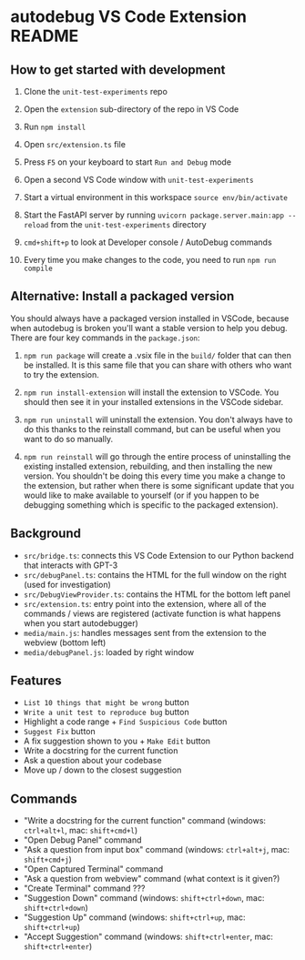 # autodebug VS Code Extension README

## How to get started with development

1. Clone the `unit-test-experiments` repo

2. Open the `extension` sub-directory of the repo in VS Code

3. Run `npm install`

4. Open `src/extension.ts` file

5. Press `F5` on your keyboard to start `Run and Debug` mode

6. Open a second VS Code window with `unit-test-experiments`

7. Start a virtual environment in this workspace `source env/bin/activate`

8. Start the FastAPI server by running `uvicorn package.server.main:app --reload` from the `unit-test-experiments` directory

9. `cmd+shift+p` to look at Developer console / AutoDebug commands

10. Every time you make changes to the code, you need to run `npm run compile`

## Alternative: Install a packaged version

You should always have a packaged version installed in VSCode, because when autodebug is broken you'll want a stable version to help you debug. There are four key commands in the `package.json`:

1. `npm run package` will create a .vsix file in the `build/` folder that can then be installed. It is this same file that you can share with others who want to try the extension.

2. `npm run install-extension` will install the extension to VSCode. You should then see it in your installed extensions in the VSCode sidebar.

3. `npm run uninstall` will uninstall the extension. You don't always have to do this thanks to the reinstall command, but can be useful when you want to do so manually.

4. `npm run reinstall` will go through the entire process of uninstalling the existing installed extension, rebuilding, and then installing the new version. You shouldn't be doing this every time you make a change to the extension, but rather when there is some significant update that you would like to make available to yourself (or if you happen to be debugging something which is specific to the packaged extension).

## Background

- `src/bridge.ts`: connects this VS Code Extension to our Python backend that interacts with GPT-3
- `src/debugPanel.ts`: contains the HTML for the full window on the right (used for investigation)
- `src/DebugViewProvider.ts`: contains the HTML for the bottom left panel
- `src/extension.ts`: entry point into the extension, where all of the commands / views are registered (activate function is what happens when you start autodebugger)
- `media/main.js`: handles messages sent from the extension to the webview (bottom left)
- `media/debugPanel.js`: loaded by right window

## Features

- `List 10 things that might be wrong` button
- `Write a unit test to reproduce bug` button
- Highlight a code range + `Find Suspicious Code` button
- `Suggest Fix` button
- A fix suggestion shown to you + `Make Edit` button
- Write a docstring for the current function
- Ask a question about your codebase
- Move up / down to the closest suggestion

## Commands

- "Write a docstring for the current function" command (windows: `ctrl+alt+l`, mac: `shift+cmd+l`)
- "Open Debug Panel" command
- "Ask a question from input box" command (windows: `ctrl+alt+j`, mac: `shift+cmd+j`)
- "Open Captured Terminal" command
- "Ask a question from webview" command (what context is it given?)
- "Create Terminal" command ???
- "Suggestion Down" command (windows: `shift+ctrl+down`, mac: `shift+ctrl+down`)
- "Suggestion Up" command (windows: `shift+ctrl+up`, mac: `shift+ctrl+up`)
- "Accept Suggestion" command (windows: `shift+ctrl+enter`, mac: `shift+ctrl+enter`)
